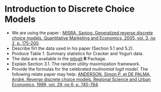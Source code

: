 # Introduction to Discrete Choice Models 
* We are using the paper : [MISRA, Sanjog. Generalized reverse discrete choice models. Quantitative Marketing and Economics, 2005, vol. 3, no 2, p. 175-200](https://booksc.org/book/8122485/a8bab3).
* Describe firt the data used in his paper (Section 5.1 and 5.2).
* Produce Table 1. Summary statistics for Cracker and Yogurt data.
* The data are available in the [mlogit](https://cran.r-project.org/web/packages/mlogit/index.html) **R** Package.
* Explain Section 3.1. The random utility maximization framework.
* Provide the formulas for the celebrated *mulinomial logit model*. The following relate paper may help: [ANDERSON, Simon P. et DE PALMA, André. Reverse discrete choice models. Regional Science and Urban Economics, 1999, vol. 29, no 6, p. 745-764](https://booksc.org/book/14057891/a29f1c).
